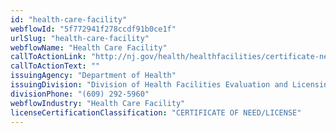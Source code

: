 ```yaml
---
id: "health-care-facility"
webflowId: "5f772941f278ccdf91b0ce1f"
urlSlug: "health-care-facility"
webflowName: "Health Care Facility"
callToActionLink: "http://nj.gov/health/healthfacilities/certificate-need/"
callToActionText: ""
issuingAgency: "Department of Health"
issuingDivision: "Division of Health Facilities Evaluation and Licensing, Certificate of Need and Health Care Facility Licensure"
divisionPhone: "(609) 292-5960"
webflowIndustry: "Health Care Facility"
licenseCertificationClassification: "CERTIFICATE OF NEED/LICENSE"
---
```


